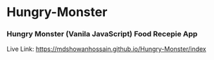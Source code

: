 # Hungry-Monster

### Hungry Monster (Vanila JavaScript) Food Recepie App

Live Link: https://mdshowanhossain.github.io/Hungry-Monster/index

